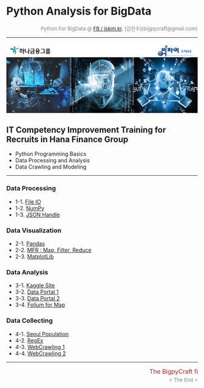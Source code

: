 
# Python Analysis for BigData

<div align='right'><font size=2 color='gray'>Python For BigData @ <font color='blue'><a href='https://www.facebook.com/jskim.kr'>FB / jskim.kr</a></font>, [김진수](bigpycraft@gmail.com)</font></div>
<hr>

<img src="../images/img_front_readme.png">

## IT Competency Improvement Training for Recruits in Hana Finance Group
- Python Programming Basics
- Data Processing and Analysis
- Data Crawling and Modeling

<hr>

### Data Processing 
- 1-1. [File IO                           ][da-11]
- 1-2. [NumPy                             ][da-12]
- 1-3. [JSON Handle                       ][da-13]

### Data Visualization
- 2-1. [Pandas                            ][da-21]
- 2-2. [MFR : Map, Filter, Reduce         ][da-22]
- 2-3. [MatplotLib                        ][da-23]

### Data Analysis
- 3-1. [Kaggle Site                       ][da-31]
- 3-2. [Data Portal 1                     ][da-32]
- 3-3. [Data Portal 2                     ][da-33]
- 3-4. [Folium for Map                    ][da-34]

### Data Collecting
- 4-1. [Seoul Population                  ][da-41]
- 4-2. [RegEx                             ][da-42]
- 4-3. [WebCrawling 1                     ][da-43]
- 4-4. [WebCrawling 2                     ][da-44]


[da-11]: https://htmlpreview.github.io/?https://github.com/bigpycraft/hanafin-py4bd/blob/master/da_lecture/html/H51_PB_DA_307_FileIO.html                 "Go da-11"
[da-12]: https://htmlpreview.github.io/?https://github.com/bigpycraft/hanafin-py4bd/blob/master/da_lecture/html/H52_PC_DA_521_NumPy_h5.html               "Go da-12"
[da-13]: https://htmlpreview.github.io/?https://github.com/bigpycraft/hanafin-py4bd/blob/master/da_lecture/html/H53_PB_DA_422_JSON.html                   "Go da-13"
[da-21]: https://htmlpreview.github.io/?https://github.com/bigpycraft/hanafin-py4bd/blob/master/da_lecture/html/H61_PC_DA_531_Pandas_h5.html              "Go da-21"
[da-22]: https://htmlpreview.github.io/?https://github.com/bigpycraft/hanafin-py4bd/blob/master/da_lecture/html/H62_PB_DA_421_MFR.html                    "Go da-22"
[da-23]: https://htmlpreview.github.io/?https://github.com/bigpycraft/hanafin-py4bd/blob/master/da_lecture/html/H63_PC_DA_511_Matplotlib_h5.html          "Go da-23"
[da-31]: https://htmlpreview.github.io/?https://github.com/bigpycraft/hanafin-py4bd/blob/master/da_lecture/html/H71_PD_DA_610_Kaggle_Titanic.html         "Go da-31"
[da-32]: https://htmlpreview.github.io/?https://github.com/bigpycraft/hanafin-py4bd/blob/master/da_lecture/html/H72_PD_DA_621_DataGoKr.html               "Go da-32"
[da-33]: https://htmlpreview.github.io/?https://github.com/bigpycraft/hanafin-py4bd/blob/master/da_lecture/html/H73_PD_DA_622_DataGoKr.html               "Go da-33"
[da-34]: https://htmlpreview.github.io/?https://github.com/bigpycraft/hanafin-py4bd/blob/master/da_lecture/html/H74_PB_DA_424_Folium_ver1.html            "Go da-34"
[da-41]: https://htmlpreview.github.io/?https://github.com/bigpycraft/hanafin-py4bd/blob/master/da_lecture/html/H81_PD_DA_630_Seoul_Population_18_1Q.html "Go da-41"
[da-42]: https://htmlpreview.github.io/?https://github.com/bigpycraft/hanafin-py4bd/blob/master/da_lecture/html/H82_PB_DA_423_RegEx_ver1.html             "Go da-42"
[da-43]: https://htmlpreview.github.io/?https://github.com/bigpycraft/hanafin-py4bd/blob/master/da_lecture/html/H83_PE_DA_712_WebCrawling1.html           "Go da-43"
[da-44]: https://htmlpreview.github.io/?https://github.com/bigpycraft/hanafin-py4bd/blob/master/da_lecture/html/H84_PE_DA_712_WebCrawling2.html           "Go da-44"



<hr>
<marquee><font size=3 color='brown'>The BigpyCraft find the information to design valuable society with Technology & Craft.</font></marquee>
<div align='right'><font size=2 color='gray'> &lt; The End &gt; </font></div>
